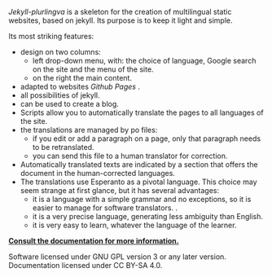 
 _Jekyll-plurlingva_ is a skeleton for the creation of multilingual static websites, based on jekyll.
Its purpose is to keep it light and simple.

Its most striking features:

 * design on two columns:
   * left drop-down menu, with: the choice of language, Google search on the site and the menu of the site.
   * on the right the main content.
 * adapted to websites _Github Pages_ .
 * all possibilities of jekyll.
 * can be used to create a blog.
 * Scripts allow you to automatically translate the pages to all languages of the site.
 * the translations are managed by po files:
   * if you edit or add a paragraph on a page, only that paragraph needs to be retranslated.
   * you can send this file to a human translator for correction.
 * Automatically translated texts are indicated by a section that offers the document in the human-corrected languages.
 * The translations use Esperanto as a pivotal language. This choice may seem strange at first glance, but it has several advantages:
   * it is a language with a simple grammar and no exceptions, so it is easier to manage for software translators. .
   * it is a very precise language, generating less ambiguity than English.
   * it is very easy to learn, whatever the language of the learner.

**[Consult the documentation for more information.](https://jmichault.github.io/jekyll-plurlingva-dok/)**

Software licensed under GNU GPL version 3 or any later version.
Documentation licensed under CC BY-SA 4.0.

